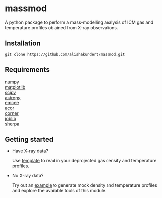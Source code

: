 # massmod

A python package to perform a mass-modelling analysis of ICM gas and temperature profiles obtained from X-ray observations.

## Installation

```
git clone https://github.com/alishakundert/massmod.git
```

## Requirements

[numpy](https://github.com/numpy/numpy)\
[matplotlib](https://github.com/matplotlib/matplotlib)\
[scipy](https://github.com/scipy/scipy)\
[astropy](https://github.com/astropy/astropy)\
[emcee](https://github.com/dfm/emcee)\
[acor](https://github.com/dfm/acor)\
[corner](https://github.com/dfm/corner.py)\
[joblib](https://github.com/joblib/joblib)\
[sherpa](https://github.com/sherpa/sherpa)


## Getting started

* Have X-ray data? 

    Use [template](./template.py) to read in your deprojected gas density and temperature profiles.

* No X-ray data? 

    Try out an [example](./example.py) to generate mock density and temperature profiles and explore the available tools of this module.
